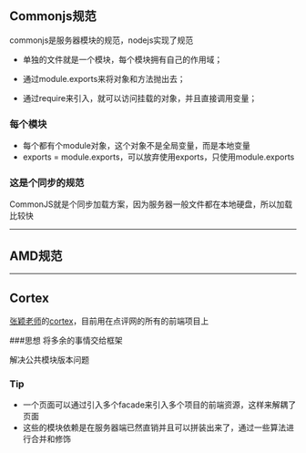 ## Commonjs规范

commonjs是服务器模块的规范，nodejs实现了规范

- 单独的文件就是一个模块，每个模块拥有自己的作用域；

- 通过module.exports来将对象和方法抛出去；

- 通过require来引入，就可以访问挂载的对象，并且直接调用变量；

### 每个模块

- 每个都有个module对象，这个对象不是全局变量，而是本地变量
- exports  = module.exports，可以放弃使用exports，只使用module.exports


### 这是个同步的规范

CommonJS就是个同步加载方案，因为服务器一般文件都在本地硬盘，所以加载比较快

---

## AMD规范

---

## Cortex
[张颖老师](https://github.com/kaelzhang)的[cortex](https://github.com/cortexjs/cortex)，目前用在点评网的所有的前端项目上

###思想
将多余的事情交给框架

解决公共模块版本问题

### Tip
- 一个页面可以通过引入多个facade来引入多个项目的前端资源，这样来解耦了页面
- 这些的模块依赖是在服务器端已然直销并且可以拼装出来了，通过一些算法进行合并和修饰

